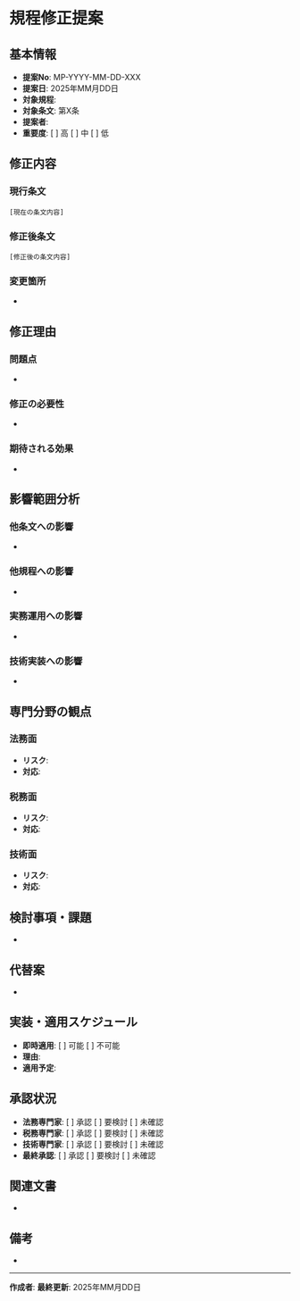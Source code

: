 # 規程修正提案

## 基本情報
- **提案No**: MP-YYYY-MM-DD-XXX
- **提案日**: 2025年MM月DD日
- **対象規程**: 
- **対象条文**: 第X条
- **提案者**: 
- **重要度**: [ ] 高 [ ] 中 [ ] 低

## 修正内容

### 現行条文
```
[現在の条文内容]
```

### 修正後条文
```
[修正後の条文内容]
```

### 変更箇所
- 

## 修正理由

### 問題点
- 

### 修正の必要性
- 

### 期待される効果
- 

## 影響範囲分析

### 他条文への影響
- 

### 他規程への影響
- 

### 実務運用への影響
- 

### 技術実装への影響
- 

## 専門分野の観点

### 法務面
- **リスク**: 
- **対応**: 

### 税務面
- **リスク**: 
- **対応**: 

### 技術面
- **リスク**: 
- **対応**: 

## 検討事項・課題
- 

## 代替案
- 

## 実装・適用スケジュール
- **即時適用**: [ ] 可能 [ ] 不可能
- **理由**: 
- **適用予定**: 

## 承認状況
- **法務専門家**: [ ] 承認 [ ] 要検討 [ ] 未確認
- **税務専門家**: [ ] 承認 [ ] 要検討 [ ] 未確認
- **技術専門家**: [ ] 承認 [ ] 要検討 [ ] 未確認
- **最終承認**: [ ] 承認 [ ] 要検討 [ ] 未確認

## 関連文書
- 

## 備考
- 

---
**作成者**: 
**最終更新**: 2025年MM月DD日 